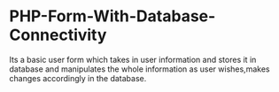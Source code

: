 # PHP-Form-With-Database-Connectivity
Its a basic user form which takes in user information and stores it in database and manipulates the whole information as user wishes,makes changes accordingly in the database.
